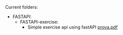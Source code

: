 
Current folders:

* FASTAPI:
   * FASTAPI-exercise:
      * Simple exercise api using fastAPI
         [prova.pdf](https://github.com/feijoes/Study/files/10200700/prova.pdf)

       
